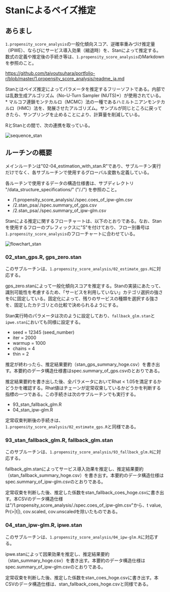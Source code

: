 # Stanによるベイズ推定 #
## あらまし
`1.propensity_score_analysis`の一般化傾向スコア、逆確率重みづけ推定量（IPWE）、ならびにサービス導入効果（縮退時）を、Stanによって推定する。数式の定義や推定後の手続き等は、`1.propensity_score_analysis`のMarkdownを参照のこと。

https://github.com/taiyoutsuhara/portfolio-r/blob/master/1.propensity_score_analysis/readme_ja.md

Stanとはベイズ推定によってパラメータを推定するフリーソフトである。内部では乱数生成アルゴリズム（No-U-Turn Sampler (NUTS)\*）が使用されている。  
\* マルコフ連鎖モンテカルロ（MCMC）法の一種であるハミルトニアンモンテカルロ（HMC）法を、発展させたアルゴリズム。サンプルが同じところに戻ってきたら、サンプリングを止めることにより、計算量を削減している。

RとStanとの間で、次の連携を取っている。

![sequence_stan](https://raw.githubusercontent.com/taiyoutsuhara/portfolio-r/develop/rstan_psa/routines/2.rstan_psa/sequence_rstan.png?raw=true)


## ルーチンの概要
メインルーチンは"02-04_estimation_with_stan.R"であり、サブルーチン実行だけでなく、各サブルーチンで使用するグローバル変数も定義している。

各ルーチンで使用するデータの構造仕様書は、サブディレクトリ
"/data_structure_specifications/" ("/./") を参照のこと。
* /1.propensity_score_analysis/./spec.coes_of_ipw-glm.csv
* /2.stan_psa/./spec.summary_of_gps.csv
* /2.stan_psa/./spec.summary_of_ipw-glm.csv

Stanによる推定に関するフローチャートは、以下のとおりである。なお、Stanを使用するフローのプレフィックスに"S"を付けており、フロー別番号は`1.propensity_score_analysis`のフローチャートに合わせている。

![flowchart_stan](https://raw.githubusercontent.com/taiyoutsuhara/portfolio-r/develop/rstan_psa/routines/2.rstan_psa/flowchart_rstan.png?raw=true)

### 02_stan_gps.R, gps_zero.stan
このサブルーチンは、`1.propensity_score_analysis/02_estimate_gps.R`に対応する。

gps_zero.stanによって一般化傾向スコアを推定する。Stanの実装にあたって、識別可能性を考慮するため、「サービスを利用していない」カテゴリ選択の強さを0に固定している。固定化によって、残りのサービスの種類を選択する強さを、固定したカテゴリとの比較で決められるようにする。

Stan実行時のパラメータは次のように設定しており、`fallback_glm.stan`と`ipwe.stan`においても同様に設定する。

* seed = 12345 (seed_number)
* iter = 2000
* warmup = 1000
* chains = 4
* thin = 2

推定が終わったら、推定結果要約（stan_gps_summary_hoge.csv）を書き出す。本要約のデータ構造仕様書はspec.summary_of_gps.csvのとおりである。

推定結果要約を書き出した後、全パラメータにおいてRhat < 1.05を満足するかどうかを確認する。Rhat値はチェーンが定常収束しているかどうかを判断する指標の一つである。この手続きは次のサブルーチンでも実行する。

* 93_stan_fallback_glm.R
* 04_stan_ipw-glm.R

定常収束判断後の手続きは、`1.propensity_score_analysis/02_estimate_gps.R`と同様である。

### 93_stan_fallback_glm.R, fallback_glm.stan
このサブルーチンは、`1.propensity_score_analysis/93_fallback_glm.R`に対応する。

fallback_glm.stanによってサービス導入効果を推定し、推定結果要約（stan_fallback_summary_hoge.csv）を書き出す。本要約のデータ構造仕様はspec.summary_of_ipw-glm.csvのとおりである。

定常収束を判断した後、推定した係数をstan_fallback_coes_hoge.csvに書き出す。本CSVのデータ構造仕様は"/1.propensity_score_analysis/./spec.coes_of_ipw-glm.csv"から、t value, Pr(>|t|), cov.scaled, cov.unscaledを除いたものである。

### 04_stan_ipw-glm.R, ipwe.stan
このサブルーチンは、`1.propensity_score_analysis/04_ipw-glm.R`に対応する。

ipwe.stanによって因果効果を推定し、推定結果要約（stan_summary_hoge.csv）を書き出す。本要約のデータ構造仕様はspec.summary_of_ipw-glm.csvのとおりである。

定常収束を判断した後、推定した係数をstan_coes_hoge.csvに書き出す。本CSVのデータ構造仕様は、stan_fallback_coes_hoge.csvと同様である。